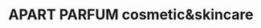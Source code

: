 ---
title: "APART PARFUM cosmetic&skincare"
url: /koeln/apart-parfum-cosmeticundskincare/
shop: Kosmetik
---